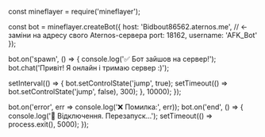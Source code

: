 const mineflayer = require('mineflayer');

const bot = mineflayer.createBot({
  host: 'Bidbout86562.aternos.me', // ← заміни на адресу свого Aternos-сервера
  port: 18162,
  username: 'AFK_Bot'
});

bot.on('spawn', () => {
  console.log('✅ Бот зайшов на сервер!');
  bot.chat('Привіт! Я онлайн і тримаю сервер :)');

  setInterval(() => {
    bot.setControlState('jump', true);
    setTimeout(() => bot.setControlState('jump', false), 300);
  }, 10000);
});

bot.on('error', err => console.log('❌ Помилка:', err));
bot.on('end', () => {
  console.log('🔄 Відключення. Перезапуск...');
  setTimeout(() => process.exit(), 5000);
});
